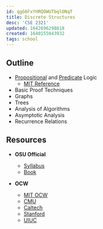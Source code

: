 ```yaml
---
id: qgG6FxYHRQOWUTbqlONqT
title: Discrete Structures
desc: 'CSE 2321'
updated: 1642696298818
created: 1640155043932
tags: school
---
```


## Outline
- [Propositional](/assets/spr22/FndtionOne/PropositionalLogic.pdf) and [Predicate](/assets/spr22/FndtionOne/PredicateLogic.pdf) Logic
  - [MIT Reference](/assets/spr22/FndtionOne/Logic_MIT.pdf)
- Basic Proof Techniques
- Graphs
- Trees
- Analysis of Algorithms
- Asymptotic Analysis
- Recurrence Relations


## Resources


- **OSU Official**
  - [Syllabus](/assets/spr22/FndtionOne/CSE2321.pdf)
  - [Book](/assets/spr22/FndtionOne/CLRS.pdf)
  
- **OCW**
  - [MIT OCW](https://ocw.mit.edu/courses/electrical-engineering-and-computer-science/6-042j-mathematics-for-computer-science-spring-2015/)
  - [CMU](https://www.math.cmu.edu/~ploh/2021-228.shtml)
  - [Caltech](http://www.math.caltech.edu/~2014-15/1term/ma006a/)
  - [Stanford](https://web.stanford.edu/class/cs103x/)
  - [UIUC](https://courses.engr.illinois.edu/cs173/fa2021/ALL-lectures/)